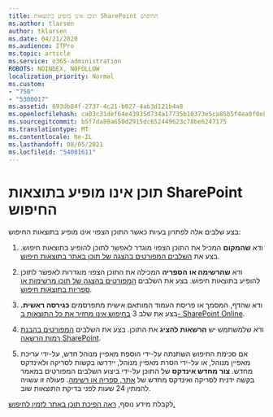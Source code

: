 ```yaml
---
title: תוכן אינו מופיע בתוצאות SharePoint החיפוש
ms.author: tlarsen
author: tklarsen
ms.date: 04/21/2020
ms.audience: ITPro
ms.topic: article
ms.service: o365-administration
ROBOTS: NOINDEX, NOFOLLOW
localization_priority: Normal
ms.custom:
- "750"
- "5300017"
ms.assetid: 693db84f-2737-4c21-b027-4ab3d121b4a8
ms.openlocfilehash: ca03c31def64e43935d734a17735b10373e5ca85b5f4ea0f0e886b9ea39884cd
ms.sourcegitcommit: b5f7da89a650d2915dc652449623c78be6247175
ms.translationtype: MT
ms.contentlocale: he-IL
ms.lasthandoff: 08/05/2021
ms.locfileid: "54081611"
---
```

# <a name="content-doesnt-appear-in-sharepoint-search-results"></a>תוכן אינו מופיע בתוצאות SharePoint החיפוש

בצע שלבים אלה לפתרון בעיות כאשר התוכן הצפוי אינו מופיע בתוצאות החיפוש:
  
1. ודא **שהמקום** המכיל את התוכן הצפוי מוגדר לאפשר לתוכן להופיע בתוצאות חיפוש. בצע את [השלבים המפורטים בהצגה של תוכן באתר בתוצאות חיפוש](https://docs.microsoft.com/sharepoint/make-site-content-searchable#show-content-on-a-site-in-search-results).

2. ודא **שהרשימה או** **הספריה** המכילה את התוכן הצפוי מוגדרות לאפשר לתוכן להופיע בתוצאות חיפוש. בצע את השלבים [המפורטים בהצגה של תוכן מרשימות או ספריות בתוצאות חיפוש](https://docs.microsoft.com/sharepoint/make-site-content-searchable#show-content-from-lists-or-libraries-in-search-results).

3. ודא שהדף, המסמך או פריסת העמוד המותאם אישית מתפרסמים **כגירסה ראשית.** בצע את שלב 3 [בחיפוש אינו מחזיר את כל התוצאות ב- SharePoint Online](https://go.microsoft.com/fwlink/?linkid=874525).

4. ודא שלמשתמש יש **הרשאות להציג** את התוכן. בצע את השלבים [המפורטים בהבנת רמות הרשאה SharePoint](https://docs.microsoft.com/sharepoint/understanding-permission-levels).
    
5. אם סכימת החיפוש השתנתה על-ידי הוספת מאפיין מנוהל חדש, על-ידי עריכת מאפיין מנוהל, או על-ידי הסרת מאפיין מנוהל, יידרשו בקשות לסריקה ולאינדקס מחדש. **צור מחדש אינדקס** של התוכן על-ידי ביצוע השלבים המפורטים במאמר בקשה ידנית לסריקה ואינדקס מחדש של [אתר, ספריה או רשימה](https://docs.microsoft.com/sharepoint/crawl-site-content). פעולה זו עשויה להמתין 24 שעות לפני בדיקת התוצאות שוב.

לקבלת מידע נוסף, [ראה הפיכת תוכן באתר לזמין לחיפוש.](https://docs.microsoft.com/sharepoint/make-site-content-searchable) 
  
